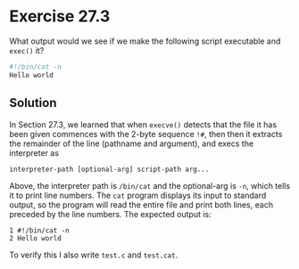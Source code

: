 # Exercise 27.3

What output would we see if we make the following script executable and `exec()` it?

```bash
#!/bin/cat -n
Hello world
```

## Solution

In Section 27.3, we learned that when `execve()` detects that the file it has been given
commences with the 2-byte sequence `!#`, then then it extracts the remainder of the line
(pathname and argument), and execs the interpreter as

```
interpreter-path [optional-arg] script-path arg...
```

Above, the interpreter path is `/bin/cat` and the optional-arg is `-n`, which tells it
to print line numbers. The `cat` program displays its input to standard output, so the
program will read the entire file and print both lines, each preceded by the line numbers.
The expected output is:

```
1 #!/bin/cat -n
2 Hello world
```

To verify this I also write `test.c` and `test.cat`.
